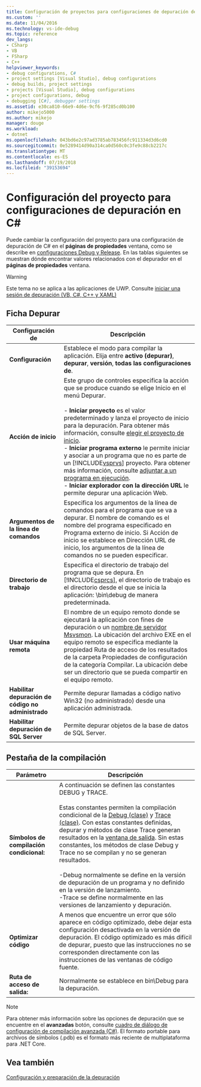 ```yaml
---
title: Configuración de proyectos para configuraciones de depuración de C# | Microsoft Docs
ms.custom: ''
ms.date: 11/04/2016
ms.technology: vs-ide-debug
ms.topic: reference
dev_langs:
- CSharp
- VB
- FSharp
- C++
helpviewer_keywords:
- debug configurations, C#
- project settings [Visual Studio], debug configurations
- debug builds, project settings
- projects [Visual Studio], debug configurations
- project configurations, debug
- debugging [C#], debugger settings
ms.assetid: e30ca810-66e9-4d6e-9cf6-9f285cd0b100
author: mikejo5000
ms.author: mikejo
manager: douge
ms.workload:
- dotnet
ms.openlocfilehash: 043bd6e2c97ad3785ab783456fc911334d3d6cd0
ms.sourcegitcommit: 0e5289414d90a314ca0d560c0c3fe9c88cb2217c
ms.translationtype: MT
ms.contentlocale: es-ES
ms.lasthandoff: 07/19/2018
ms.locfileid: "39153694"
---
```

# <a name="project-settings-for--c-debug-configurations"></a>Configuración del proyecto para configuraciones de depuración en C#
Puede cambiar la configuración del proyecto para una configuración de depuración de C# en el **páginas de propiedades** ventana, como se describe en [configuraciones Debug y Release](../debugger/how-to-set-debug-and-release-configurations.md). En las tablas siguientes se muestran dónde encontrar valores relacionados con el depurador en el **páginas de propiedades** ventana.  
  
> [!WARNING]
>  Este tema no se aplica a las aplicaciones de UWP. Consulte [iniciar una sesión de depuración (VB, C#, C++ y XAML)](../debugger/start-a-debugging-session-for-a-store-app-in-visual-studio-vb-csharp-cpp-and-xaml.md)  
  
##  <a name="BKMK_Debug_tab"></a> Ficha Depurar  
  
|**Configuración de**|**Descripción**|  
|-----------------|---------------------|  
|**Configuración**|Establece el modo para compilar la aplicación. Elija entre **activo (depurar)**, **depurar**, **versión**, **todas las configuraciones de**.|  
|**Acción de inicio**|Este grupo de controles especifica la acción que se produce cuando se elige Inicio en el menú Depurar.<br /><br /> -   **Iniciar proyecto** es el valor predeterminado y lanza el proyecto de inicio para la depuración. Para obtener más información, consulte [elegir el proyecto de inicio](http://msdn.microsoft.com/en-us/222e3f32-a6fe-4941-bf37-6b2a921129fd).<br />-   **Iniciar programa externo** le permite iniciar y asociar a un programa que no es parte de un [!INCLUDE[vsprvs](../code-quality/includes/vsprvs_md.md)] proyecto. Para obtener más información, consulte [adjuntar a un programa en ejecución](http://msdn.microsoft.com/en-us/636d0a52-4bfd-48d2-89ad-d7b9ca4dc4f4).<br />-   **Iniciar explorador con la dirección URL** le permite depurar una aplicación Web.|  
|**Argumentos de la línea de comandos**|Especifica los argumentos de la línea de comandos para el programa que se va a depurar. El nombre de comando es el nombre del programa especificado en Programa externo de inicio. Si Acción de inicio se establece en Dirección URL de inicio, los argumentos de la línea de comandos no se pueden especificar.|  
|**Directorio de trabajo**|Especifica el directorio de trabajo del programa que se depura. En [!INCLUDE[csprcs](../data-tools/includes/csprcs_md.md)], el directorio de trabajo es el directorio desde el que se inicia la aplicación: \bin\debug de manera predeterminada.|  
|**Usar máquina remota**|El nombre de un equipo remoto donde se ejecutará la aplicación con fines de depuración o un [nombre de servidor Msvsmon](../debugger/remote-debugging.md). La ubicación del archivo EXE en el equipo remoto se especifica mediante la propiedad Ruta de acceso de los resultados de la carpeta Propiedades de configuración de la categoría Compilar. La ubicación debe ser un directorio que se pueda compartir en el equipo remoto.|
|**Habilitar depuración de código no administrado**|Permite depurar llamadas a código nativo Win32 (no administrado) desde una aplicación administrada.|  
|**Habilitar depuración de SQL Server**|Permite depurar objetos de la base de datos de SQL Server.|  
  
##  <a name="BKMK_Build_tab"></a> Pestaña de la compilación  
  
|Parámetro|Descripción|  
|-------------|-----------------|  
|**Símbolos de compilación condicional:**|A continuación se definen las constantes DEBUG y TRACE.<br /><br /> Estas constantes permiten la compilación condicional de la [Debug (clase)](/dotnet/api/system.diagnostics.debug) y [Trace (clase)](/dotnet/api/system.diagnostics.trace). Con estas constantes definidas, depurar y métodos de clase Trace generan resultados en la [ventana de salida](../ide/reference/output-window.md). Sin estas constantes, los métodos de clase Debug y Trace no se compilan y no se generan resultados.<br /><br /> -Debug normalmente se define en la versión de depuración de un programa y no definido en la versión de lanzamiento.<br />-Trace se define normalmente en las versiones de lanzamiento y depuración.|  
|**Optimizar código**|A menos que encuentre un error que sólo aparece en código optimizado, debe dejar esta configuración desactivada en la versión de depuración. El código optimizado es más difícil de depurar, puesto que las instrucciones no se corresponden directamente con las instrucciones de las ventanas de código fuente.|  
|**Ruta de acceso de salida:**|Normalmente se establece en bin\Debug para la depuración.|

> [!NOTE]
> Para obtener más información sobre las opciones de depuración que se encuentre en el **avanzadas** botón, consulte [cuadro de diálogo de configuración de compilación avanzada (C#)](../ide/reference/advanced-build-settings-dialog-box-csharp.md). El formato portable para archivos de símbolos (.pdb) es el formato más reciente de multiplataforma para .NET Core. 
  
## <a name="see-also"></a>Vea también  
 [Configuración y preparación de la depuración](../debugger/debugger-settings-and-preparation.md)